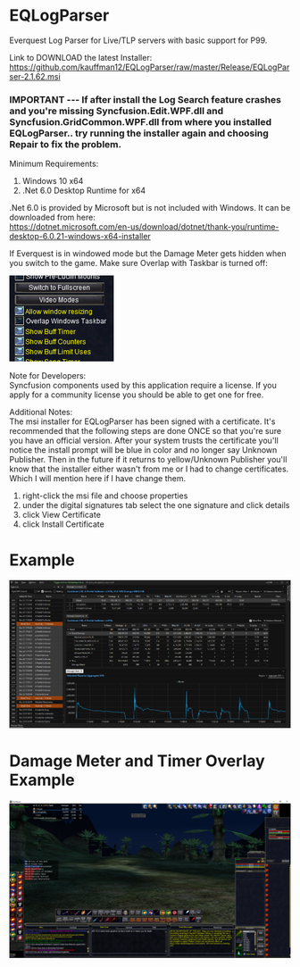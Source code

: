 # EQLogParser
Everquest Log Parser for Live/TLP servers with basic support for P99.

Link to DOWNLOAD the latest Installer:</br>
https://github.com/kauffman12/EQLogParser/raw/master/Release/EQLogParser-2.1.62.msi

### IMPORTANT --- If after install the Log Search feature crashes and you're missing Syncfusion.Edit.WPF.dll and Syncfusion.GridCommon.WPF.dll from where you installed  EQLogParser.. try running the installer again and choosing Repair to fix the problem.

Minimum Requirements:
1. Windows 10 x64
2. .Net 6.0 Desktop Runtime for x64

.Net 6.0 is provided by Microsoft but is not included with Windows. It can be downloaded from here:</br>
https://dotnet.microsoft.com/en-us/download/dotnet/thank-you/runtime-desktop-6.0.21-windows-x64-installer

If Everquest is in windowed mode but the Damage Meter gets hidden when you switch to the game. Make sure Overlap with Taskbar is turned off:</br>

![Parser](./examples/eqsetting.png)

Note for Developers:</br>
Syncfusion components used by this application require a license. If you apply for a community license you should be able to get one for free.

Additional Notes:</br>
The msi installer for EQLogParser has been signed with a certificate. It's recommended that the following steps are done ONCE so that you're sure you have an official version. After your system trusts the certificate you'll notice the install prompt will be blue in color and no longer say Unknown Publisher. Then in the future if it returns to yellow/Unknown Publisher you'll know that the installer either wasn't from me or I had to change certificates. Which I will mention here if I have change them.

1. right-click the msi file and choose properties
2. under the digital signatures tab select the one signature and click details
3. click View Certificate
4. click Install Certificate

# Example
![Parser](./examples/example1.png)

# Damage Meter and Timer Overlay Example
![Damage Meter](./examples/example2.png)
